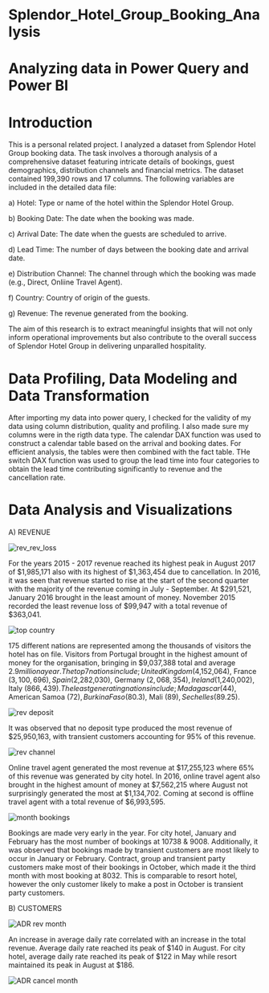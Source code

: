 # Splendor_Hotel_Group_Booking_Analysis
# Analyzing data in Power Query and Power BI
# Introduction
This is a personal related project. I analyzed a dataset from Splendor Hotel Group booking data. The task involves a thorough analysis of a comprehensive dataset featuring intricate details of bookings, guest demographics, distribution channels and financial metrics. The dataset contained 199,390 rows and 17 columns. The following variables are included in the detailed data file:

a) Hotel: Type or name of the hotel within the Splendor Hotel Group.

b) Booking Date: The date when the booking was made.

c) Arrival Date: The date when the guests are scheduled to arrive.

d) Lead Time: The number of days between the booking date and arrival date.

e) Distribution Channel: The channel through which the booking was made (e.g., Direct, Onliine Travel Agent).

f) Country: Country of origin of the guests.

g) Revenue: The revenue generated from the booking.

The aim of this research is to extract meaningful insights that will not only inform operational improvements but also contribute to the overall success of Splendor Hotel Group in delivering unparalled hospitality.

# Data Profiling, Data Modeling and Data Transformation 
After importing my data into power query, I checked for the validity of my data using column distribution, quality and profiling. I also made sure my columns were in the rigth data type. The calendar DAX function was used to construct a calendar table based on the arrival and booking dates. For efficient analysis, the tables were then combined with the fact table. THe switch DAX function was used to group the lead time into four categories to obtain the lead time contributing significantly to revenue and the cancellation rate. 

# Data Analysis and Visualizations 

A) REVENUE

![rev_rev_loss](https://github.com/OlotoDamilola/Splendor_Hotel_Group_Booking_Analysis/assets/109422215/c651b60b-a3af-4ad0-9c91-8509fa7be204)

For the years 2015 - 2017 revenue reached its highest peak in August 2017 of $1,985,171 also with its highest of $1,363,454 due to cancellation. In 2016, it was seen that revenue started to rise at the start of the second quarter with the majority of the revenue coming in July - September. At $291,521, January 2016 brought in the least amount of money. November 2015 recorded the least revenue loss of $99,947 with a total revenue of $363,041.

![top country](https://github.com/OlotoDamilola/Splendor_Hotel_Group_Booking_Analysis/assets/109422215/5abac83b-7347-4b25-aadb-cdaeccbe3ce6) 

175 different nations are represented among the thousands of visitors the hotel has on file. Visitors from Portugal brought in the highest amount of money for the organisation, bringing in $9,037,388 total and average $2.9 million a year. The top 7 nations include; United Kingdom ($4,152,064), France ($3,100,696), Spain ($2,282,030), Germany ($2,068,354), Ireland ($1,240,002), Italy ($866,439). The least generating nations include; Madagascar ($44), American Samoa ($72), Burkina Faso ($80.3), Mali ($89), Sechelles ($89.25). 

![rev deposit](https://github.com/OlotoDamilola/Splendor_Hotel_Group_Booking_Analysis/assets/109422215/17d4a8a2-9d5b-4f80-8c51-2f066b8b4ac9) 

It was observed that no deposit type produced the most revenue of $25,950,163, with transient customers accounting for 95% of this revenue. 

![rev channel](https://github.com/OlotoDamilola/Splendor_Hotel_Group_Booking_Analysis/assets/109422215/d5f428ee-1171-437b-8a2c-7baf1a123273) 

Online travel agent generated the most revenue at $17,255,123 where 65% of this revenue was generated by city hotel. In 2016, online travel agent also brought in the highest amount of money at $7,562,215 where August not surprisingly generated the most at $1,134,702. Coming at second is offline travel agent with a total revenue of $6,993,595.

![month bookings](https://github.com/OlotoDamilola/Splendor_Hotel_Group_Booking_Analysis/assets/109422215/78a0f3d2-1b8a-4e2c-988d-5b8466c939e3) 

Bookings are made very early in the year. For city hotel, January and February has the most number of bookings at 10738 & 9008. Additionally, it was observed that bookings made by transient customers are most likely to occur in January or February. Contract, group and transient party customers make most of their bookings in October, which made it the third month with most booking at 8032. This is comparable to resort hotel, however the only customer likely to make a post in October is transient party customers.


B) CUSTOMERS

![ADR rev month](https://github.com/OlotoDamilola/Splendor_Hotel_Group_Booking_Analysis/assets/109422215/2b4f6b3a-299d-4ba2-a324-9dbb1cff5083)

An increase in average daily rate correlated with an increase in the total revenue. Average daily rate reached its peak of $140 in August. For city hotel, average daily rate reached its peak of $122 in May while resort maintained its peak in August at $186. 

![ADR cancel month](https://github.com/OlotoDamilola/Splendor_Hotel_Group_Booking_Analysis/assets/109422215/8b7291ee-a18e-48be-a3ec-c7f0c62faa05) 

















